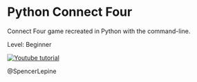 # Python Connect Four
Connect Four game recreated in Python with the command-line.

Level: Beginner

[![Youtube tutorial](https://img.youtube.com/vi/gvP0gNSO17k/0.jpg)](https://www.youtube.com/watch?v=gvP0gNSO17k)

@SpencerLepine
